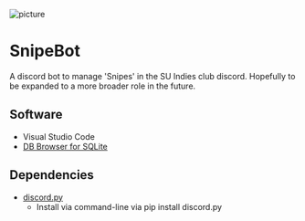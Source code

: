 ![picture](https://cdn.discordapp.com/icons/427276681510649866/d58764b8910cbbaeb78f2a327f014a54.png)

# SnipeBot

A discord bot to manage 'Snipes' in the SU Indies club discord. Hopefully to be expanded to a more broader role in the future.

## Software

* Visual Studio Code
* [DB Browser for SQLite](https://sqlitebrowser.org/dl/)

## Dependencies

* [discord.py](https://github.com/Rapptz/discord.py)
  * Install via command-line via pip install discord.py
 
